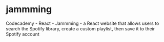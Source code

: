 # jammming
Codecademy - React - Jammming - a React website that allows users to search the Spotify library, create a custom playlist, then save it to their Spotify account
